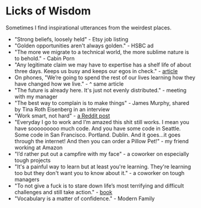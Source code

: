 Licks of Wisdom
======
Sometimes I find inspirational utterances from the weirdest places.

- "Strong beliefs, loosely held" - Etsy job listing
- "Golden opportunities aren't always golden." - HSBC ad
- "The more we migrate to a technical world, the more sublime nature is to behold." - Cabin Porn
- "Any legitimate claim we may have to expertise has a shelf life of about three days. Keeps us busy and keeps our egos in check." - [article](https://www.newfangled.com/responsive-design-at-10000-feet/)
- On phones, "We’re going to spend the rest of our lives learning how they have changed how we live." - ^ same article
- "The future is already here. It's just not evenly distributed." - meeting with my manager
- "The best way to complain is to make things" - James Murphy, shared by Tina Roth Eisenberg in an interview
- "Work smart, not hard" - [a Reddit post](https://www.reddit.com/r/gifs/comments/5quz1s/work_smart_not_hard/?st=IYJ79DLL&sh=e2c639b4)
- "Everyday I go to work and I’m amazed this shit still works. I mean you have sooooooooo much code. And you have some code in Seattle. Some code in San Francisco. Portland. Dublin. And it goes…it goes through the internet! And then you can order a Pillow Pet!" - my friend working at Amazon
- "I’d rather put out a campfire with my face" - a coworker on especially tough projects
- "It's a painful way to learn but at least you're learning. They're learning too but they don't want you to know about it." - a coworker on tough managers
- "To not give a fuck is to stare down life’s most terrifying and difficult challenges and still take action." - [book](http://a.co/1DzM6Xn)
- "Vocabulary is a matter of confidence." - Modern Family
